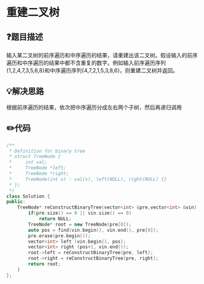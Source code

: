 # 重建二叉树

## :question:题目描述
输入某二叉树的前序遍历和中序遍历的结果，请重建出该二叉树。假设输入的前序遍历和中序遍历的结果中都不含重复的数字。例如输入前序遍历序列{1,2,4,7,3,5,6,8}和中序遍历序列{4,7,2,1,5,3,8,6}，则重建二叉树并返回。

## :bulb:解决思路
根据前序遍历的结果，依次把中序遍历分成左右两个子树，然后再递归调用

## :pencil2:代码
```c++
/**
 * Definition for binary tree
 * struct TreeNode {
 *     int val;
 *     TreeNode *left;
 *     TreeNode *right;
 *     TreeNode(int x) : val(x), left(NULL), right(NULL) {}
 * };
 */
class Solution {
public:
    TreeNode* reConstructBinaryTree(vector<int> &pre,vector<int> &vin) {
        if(pre.size() == 0 || vin.size() == 0)
            return NULL;
        TreeNode* root = new TreeNode(pre[0]);
        auto pos = find(vin.begin(), vin.end(), pre[0]);
        pre.erase(pre.begin());
        vector<int> left (vin.begin(), pos);
        vector<int> right (pos+1, vin.end());
        root->left = reConstructBinaryTree(pre, left);
        root->right = reConstructBinaryTree(pre, right);
        return root;
    }
};
```